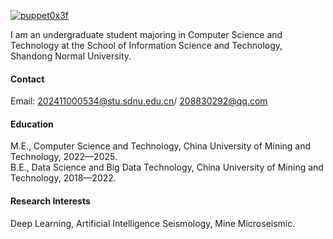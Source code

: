 

[![puppet0x3f](https://img.shields.io/badge/puppet0x3f-github-blue?logo=github)](https://github.com/puppet0x3f)

I am an undergraduate student majoring in Computer Science and Technology at the School of Information Science and Technology, Shandong Normal University.

#### Contact

Email: 202411000534@stu.sdnu.edu.cn/
       208830292@qq.com

#### Education
M.E., Computer Science and Technology, China University of Mining and Technology, 2022—2025.\
B.E., Data Science and Big Data Technology, China University of Mining and Technology, 2018—2022.

#### Research Interests
Deep Learning, Artificial Intelligence Seismology, Mine Microseismic.

